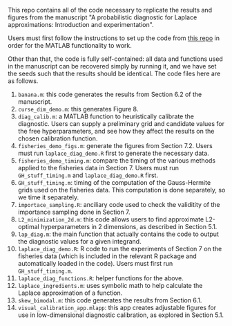 This repo contains all of the code necessary to replicate the results and figures from the manuscript "A probabilistic diagnostic for Laplace approximations: Introduction and experimentation".

Users must first follow the instructions to set up the code from [this repo](https://github.com/tskarvone/fskq) in order for the MATLAB functionality to work.

Other than that, the code is fully self-contained: all data and functions used in the manuscript can be recovered simply by running it, and we have set the seeds such that the results should be identical. The code files here are as follows.

1. `banana.m`: this code generates the results from Section 6.2 of the manuscript.
2. `curse_dim_demo.m`: this generates Figure 8.
3. `diag_calib.m`: a MATLAB function to heuristically calibrate the diagnostic. Users can supply a preliminary grid and candidate values for the free hyperparameters, and see how they affect the results on the chosen calibration function.
4. `fisheries_demo_figs.m`: generate the figures from Section 7.2. Users must run `laplace_diag_demo.R` first to generate the necessary data.
5. `fisheries_demo_timing.m`: compare the timing of the various methods applied to the fisheries data in Section 7. Users must run `GH_stuff_timing.m` and `laplace_diag_demo.R` first.
6. `GH_stuff_timing.m`: timing of the computation of the Gauss-Hermite grids used on the fisheries data. This computation is done separately, so we time it separately.
7. `importace_sampling.R`: anciliary code used to check the validitity of the importance sampling done in Section 7.
8. `L2_minimization_2d.m`: this code allows users to find approximate L2-optimal hyperparameters in 2 dimensions, as described in Section 5.1.
9. `lap_diag.m`: the main function that actually contains the code to output the diagnostic values for a given integrand.
10. `laplace_diag_demo.R`: R code to run the experiments of Section 7 on the fisheries data (which is included in the relevant R package and automatically loaded in the code). Users must first run `GH_stuff_timing.m`.
11. `laplace_diag_functions.R`: helper functions for the above.
12. `laplace_ingredients.m`: uses symbolic math to help calculate the Laplace approximation of a function.
13. `skew_bimodal.m`: this code generates the results from Section 6.1.
14. `visual_calibration_app.mlapp`: this app creates adjustable figures for use in low-dimensional diagnostic calibration, as explored in Section 5.1.
